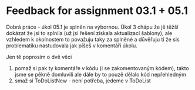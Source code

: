 # Feedback for assignment 03.1 + 05.1

Dobrá práce - úkol 05.1 je splněn na výbornou. Úkol 3 chápu že jě těžší dokázat že jsi to splnila (už jsi řešení získala aktualizací šablony), ale vzhledem k okolnostem to považuju taky za splněné a důvěřuju ti že sis problematiku nastudovala jak píšeš v komentáři úkolu.

Jen tě poprosím o dvě věci
1) pomaž si pak ty komentáře v kódu (i se zakomentovaným kódem), takto jsme se pěkně domluvili ale dále by to pouzě dělalo kód nepřehledným
2) smaž si ToDoListNew - není potřeba, jedeme v ToDoList
